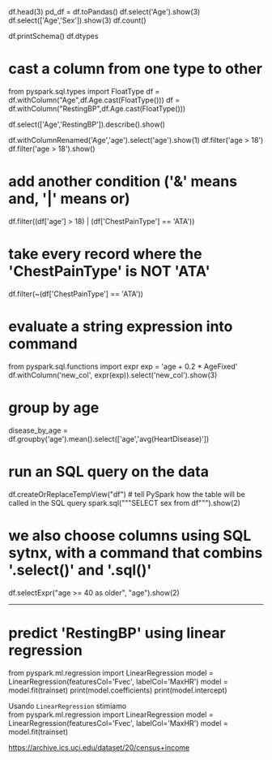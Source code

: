 df.head(3)
pd_df = df.toPandas()
df.select('Age').show(3)
df.select(['Age','Sex']).show(3)
df.count()

df.printSchema()
df.dtypes

# cast a column from one type to other
from pyspark.sql.types import FloatType
df = df.withColumn("Age",df.Age.cast(FloatType()))
df = df.withColumn("RestingBP",df.Age.cast(FloatType()))


df.select(['Age','RestingBP']).describe().show()

df.withColumnRenamed('Age','age').select('age').show(1)
df.filter('age > 18')
df.filter('age > 18').show()
# add another condition ('&' means and, '|' means or)
df.filter((df['age'] > 18) | (df['ChestPainType'] == 'ATA'))
# take every record where the 'ChestPainType' is NOT 'ATA'
df.filter(~(df['ChestPainType'] == 'ATA'))


# evaluate a string expression into command
from pyspark.sql.functions import expr
exp = 'age + 0.2 * AgeFixed'
df.withColumn('new_col', expr(exp)).select('new_col').show(3)


# group by age
disease_by_age = df.groupby('age').mean().select(['age','avg(HeartDisease)'])

# run an SQL query on the data
df.createOrReplaceTempView("df") # tell PySpark how the table will be called in the SQL query
spark.sql("""SELECT sex from df""").show(2)

# we also choose columns using SQL sytnx, with a command that combins '.select()' and '.sql()'
df.selectExpr("age >= 40 as older", "age").show(2)






---

# predict 'RestingBP' using linear regression
from pyspark.ml.regression import LinearRegression
model = LinearRegression(featuresCol='Fvec', labelCol='MaxHR')
model = model.fit(trainset)
print(model.coefficients)
print(model.intercept)


Usando `LinearRegression` stimiamo  
from pyspark.ml.regression import LinearRegression
model = LinearRegression(featuresCol='Fvec', labelCol='MaxHR')
model = model.fit(trainset)

https://archive.ics.uci.edu/dataset/20/census+income